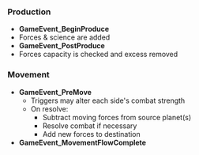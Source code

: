 
### Production

- **GameEvent_BeginProduce**
- Forces & science are added
- **GameEvent_PostProduce**
- Forces capacity is checked and excess removed

### Movement

- **GameEvent_PreMove**
  - Triggers may alter each side's combat strength 
  - On resolve:
    - Subtract moving forces from source planet(s)
    - Resolve combat if necessary
    - Add new forces to destination
- **GameEvent_MovementFlowComplete**